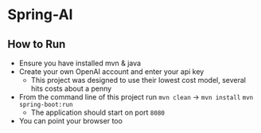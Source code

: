 # Spring-AI

## How to Run

* Ensure you have installed mvn & java
* Create your own OpenAI account and enter your api key
  * This project was designed to use their lowest cost model, several hits costs about a penny
* From the command line of this project run `mvn clean` -> `mvn install` `mvn spring-boot:run`
  * The application should start on port `8080`
* You can point your browser too 
